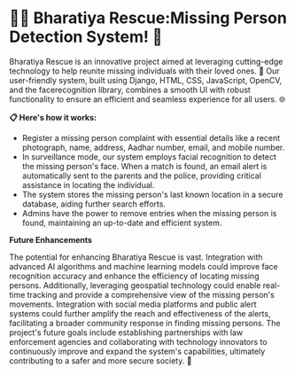 # 🕵️‍♂️ Bharatiya Rescue:Missing Person Detection System! 📸
<p>Bharatiya Rescue is an innovative project aimed at leveraging cutting-edge technology to help reunite missing individuals with their loved ones.
  🤝 Our user-friendly system, built using Django, HTML, CSS, JavaScript, OpenCV, and the facerecognition library, 
  combines a smooth UI with robust functionality to ensure an efficient and seamless experience for all users. 🌐</p>
  <b>📋 Here's how it works:</b>
  <ul>
    <li>Register a missing person complaint with essential details like a recent photograph, name, address, Aadhar number, email, and mobile number.</li>
    <li>In surveillance mode, our system employs facial recognition to detect the missing person's face. When a match is found, an email alert is automatically sent to the parents and the police, providing critical assistance in locating the individual.</li>
    <li>The system stores the missing person's last known location in a secure database, aiding further search efforts.</li>
    <li>Admins have the power to remove entries when the missing person is found, maintaining an up-to-date and efficient system.</li>
  </ul>
  <b>Future Enhancements</b>
  <p>The potential for enhancing Bharatiya Rescue is vast. Integration with advanced AI algorithms and machine learning models could improve face recognition accuracy and enhance the efficiency of locating missing persons. Additionally, leveraging geospatial technology could enable real-time tracking and provide a comprehensive view of the missing person's movements. Integration with social media platforms and public alert systems could further amplify the reach and effectiveness of the alerts, facilitating a broader community response in finding missing persons. The project's future goals include establishing partnerships with law enforcement agencies and collaborating with technology innovators to continuously improve and expand the system's capabilities, ultimately contributing to a safer and more secure society. 🌟</p>
  
